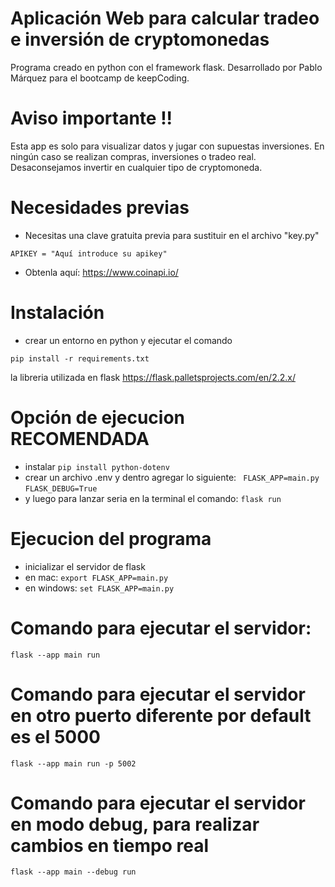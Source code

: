 # Aplicación Web para calcular tradeo e inversión de cryptomonedas

Programa creado en python con el framework flask. Desarrollado por Pablo Márquez para el bootcamp de keepCoding.

# Aviso importante !!

Esta app es solo para visualizar datos y jugar con supuestas inversiones. En ningún caso se realizan compras, inversiones o tradeo real. Desaconsejamos invertir en cualquier tipo de cryptomoneda.

# Necesidades previas 
- Necesitas una clave gratuita previa para sustituir en el archivo "key.py"  
```
APIKEY = "Aquí introduce su apikey"
```
- Obtenla aquí: https://www.coinapi.io/

# Instalación
- crear un entorno en python y ejecutar el comando
```
pip install -r requirements.txt
```
la libreria utilizada en flask https://flask.palletsprojects.com/en/2.2.x/

# Opción de ejecucion RECOMENDADA
- instalar
  ```pip install python-dotenv```
- crear un archivo .env y dentro agregar lo siguiente:
``` FLASK_APP=main.py```
``` FLASK_DEBUG=True ```
- y luego para lanzar seria en la terminal el comando:
``` flask run ```

# Ejecucion del programa
- inicializar el servidor de flask
- en mac: ```export FLASK_APP=main.py```
- en windows: ```set FLASK_APP=main.py```

# Comando para ejecutar el servidor:
```flask --app main run```
# Comando para ejecutar el servidor en otro puerto diferente por default es el 5000
```flask --app main run -p 5002```
# Comando para ejecutar el servidor en modo debug, para realizar cambios en tiempo real
```flask --app main --debug run```